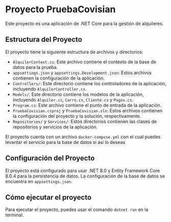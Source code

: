 # Proyecto PruebaCovisian

Este proyecto es una aplicación de .NET Core para la gestión de alquileres.

## Estructura del Proyecto

El proyecto tiene la siguiente estructura de archivos y directorios:

- `AlquilerContext.cs`: Este archivo contiene el contexto de la base de datos para la prueba.
- `appsettings.json` y `appsettings.Development.json`: Estos archivos contienen la configuración de la aplicación.
- `Controllers/`: Este directorio contiene los controladores de la aplicación, incluyendo `AlquilerController.cs`.
- `Models/`: Este directorio contiene los modelos de la aplicación, incluyendo `Alquiler.cs`, `Carro.cs`, `Cliente.cs` y `Pagos.cs`.
- `Program.cs`: Este archivo contiene el punto de entrada de la aplicación.
- `PruebaCovisian.csproj` y `PruebaCovisian.sln`: Estos archivos contienen la configuración del proyecto y la solución, respectivamente.
- `Repositories/` y `Services/`: Estos directorios contienen las clases de repositorios y servicios de la aplicación.

El proyecto cuenta con un archivo `docker-compose.yml` con el cual puedes levantar el servicio para la base de datos si así lo deseas

## Configuración del Proyecto

El proyecto está configurado para usar .NET 8.0 y Entity Framework Core 8.0.4 para la persistencia de datos. La configuración de la base de datos se encuentra en `appsettings.json`.

## Cómo ejecutar el proyecto

Para ejecutar el proyecto, puedes usar el comando `dotnet run` en la terminal.
